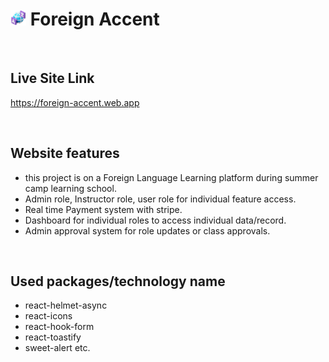 # <img src="./src/assets/img/mainlogo.png" alt="alt" height="25px"> Foreign Accent

<br/>

## Live Site Link

https://foreign-accent.web.app

<br/>

## Website features

- this project is on a Foreign Language Learning platform during summer camp learning school.
- Admin role, Instructor role, user role for individual feature access.
- Real time Payment system with stripe.
- Dashboard for individual roles to access individual data/record.
- Admin approval system for role updates or class approvals.

<br/>

## Used packages/technology name

- react-helmet-async
- react-icons
- react-hook-form
- react-toastify
- sweet-alert etc.
